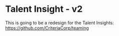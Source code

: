 # Talent Insight - v2

This is going to be a redesign for the Talent Insights: https://github.com/CriteriaCorp/teaming
